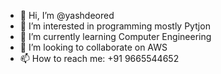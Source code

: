 - 👋 Hi, I’m @yashdeored
- 👀 I’m interested in programming mostly Pytjon
- 🌱 I’m currently learning Computer Engineering
- 💞️ I’m looking to collaborate on AWS
- 📫 How to reach me:
  +91 9665544652

<!---
yashdeored/yashdeored is a ✨ special ✨ repository because its `README.md` (this file) appears on your GitHub profile.
You can click the Preview link to take a look at your changes.
--->
